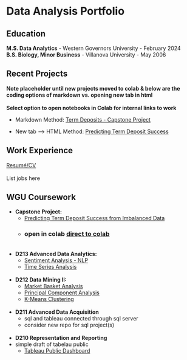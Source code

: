 # **Data Analysis Portfolio**


## **Education**
**M.S. Data Analytics**  -  Western Governors University  -  February 2024
<br> 
**B.S. Biology, Minor Business**  -  Villanova University  -  May 2006


## **Recent Projects**
**Note placeholder until new projects moved to colab & below are the coding options of markdown vs. opening new tab in html**
<br>
<br>
**Select option to open notebooks in Colab for internal links to work** 
- Markdown Method: [Term Deposits - Capstone Project](https://github.com/andrew-mecchi/andrew-mecchi.github.io/blob/main/Python_Mecchi_CAPSTONE_Project.ipynb 'Predicting Term Deposit Success')

- New tab --> HTML Method: <a href= "https://github.com/andrew-mecchi/andrew-mecchi.github.io/blob/main/Python_Mecchi_CAPSTONE_Project.ipynb" target="_blank">Predicting Term Deposit Success</a>



## **Work Experience**
<a href="https://github.com/andrew-mecchi/andrew-mecchi.github.io/blob/main/assets/GitHub_Resume.pdf" target="_blank">Resumé/CV</a> <br>
<br>
List jobs here 


## **WGU Coursework**
- **Capstone Project:**
  - <a href= "https://github.com/andrew-mecchi/andrew-mecchi.github.io/blob/main/Python_Mecchi_CAPSTONE_Project.ipynb" target="_blank">Predicting Term Deposit Success from Imbalanced Data</a> <br>
  - ### open in colab <a href="https://colab.research.google.com/drive/1S2mbufQq9VPy0mIzomYrLXCmg9Pgu9L1?usp=drive_link" target="_blank">direct to colab</a>
  <br>
- **D213 Advanced Data Analytics:**
  - <a href= "https://github.com/andrew-mecchi/andrew-mecchi.github.io/blob/main/Sentiment_Analysis_D213_Task_2.ipynb" target="_blank">Sentiment Analysis - NLP</a>
  - <a href= "https://github.com/andrew-mecchi/andrew-mecchi.github.io/blob/main/Time_Series_Analysis_D213_Task_1.ipynb" target="_blank">Time Series Analysis</a> <br>
  <br>
- **D212 Data Mining II:**
  - <a href= "https://github.com/andrew-mecchi/andrew-mecchi.github.io/blob/main/Market_Basket_Analysis_D212_Data_Minining_II_Task_3.ipynb" target="_blank">Market Basket Analysis</a>
  - <a href= "https://github.com/andrew-mecchi/andrew-mecchi.github.io/blob/main/PCA_D212_Data_Mining_II_Task_2.ipynb" target="_blank">Principal Component Analysis</a>
  - <a href= "https://github.com/andrew-mecchi/andrew-mecchi.github.io/blob/main/K_Means_Clustering_D212_Data_Mining_II_Task_1.ipynb" target="_blank">K-Means Clustering</a> <br>
  <br>
- **D211 Advanced Data Acquisition**
    - sql and tableau connected through sql server
    - consider new repo for sql project(s)<br>
  <br>
- **D210 Representation and Reporting**
- simple draft of tabelau public
  - <a href= "https://public.tableau.com/app/profile/andrew.mecchi/viz/WGUandKaggleTelecom_CustomerChurn_Mecchi_WGU_D210/Final" target="_blank">Tableau Public Dashboard</a> <br> 
    
  
